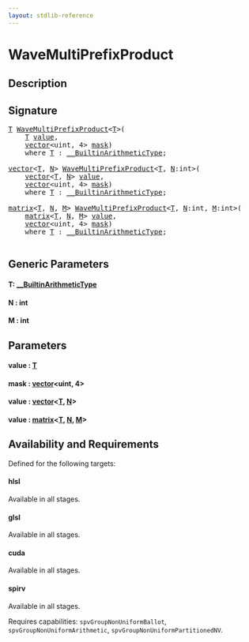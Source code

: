 ```yaml
---
layout: stdlib-reference
---
```


# WaveMultiPrefixProduct

## Description





## Signature 

<pre>
<a href="wavemultiprefixproduct-049f#typeparam-T" class="code_type">T</a> <a href="wavemultiprefixproduct-049f">WaveMultiPrefixProduct</a>&lt;<a href="wavemultiprefixproduct-049f#typeparam-T" class="code_type">T</a>&gt;(
    <a href="wavemultiprefixproduct-049f#typeparam-T" class="code_type">T</a> <a href="wavemultiprefixproduct-049f#decl-value" class="code_param">value</a>,
    <a href="../types/vector/index" class="code_type">vector</a>&lt;<span class="code_keyword">uint</span>, 4&gt; <a href="wavemultiprefixproduct-049f#decl-mask" class="code_param">mask</a>)
    <span class='code_keyword'>where</span> <a href="wavemultiprefixproduct-049f#typeparam-T" class="code_type">T</a> : <a href="../interfaces/0_builtinarithmetictype-029j/index" class="code_type">__BuiltinArithmeticType</a>;

<a href="../types/vector/index" class="code_type">vector</a>&lt;<a href="wavemultiprefixproduct-049f#typeparam-T" class="code_type">T</a>, <a href="wavemultiprefixproduct-049f#decl-N" class="code_var">N</a>&gt; <a href="wavemultiprefixproduct-049f">WaveMultiPrefixProduct</a>&lt;<a href="wavemultiprefixproduct-049f#typeparam-T" class="code_type">T</a>, <a href="wavemultiprefixproduct-049f#decl-N" class="code_var">N</a>:<span class="code_keyword">int</span>&gt;(
    <a href="../types/vector/index" class="code_type">vector</a>&lt;<a href="wavemultiprefixproduct-049f#typeparam-T" class="code_type">T</a>, <a href="wavemultiprefixproduct-049f#decl-N" class="code_var">N</a>&gt; <a href="wavemultiprefixproduct-049f#decl-value" class="code_param">value</a>,
    <a href="../types/vector/index" class="code_type">vector</a>&lt;<span class="code_keyword">uint</span>, 4&gt; <a href="wavemultiprefixproduct-049f#decl-mask" class="code_param">mask</a>)
    <span class='code_keyword'>where</span> <a href="wavemultiprefixproduct-049f#typeparam-T" class="code_type">T</a> : <a href="../interfaces/0_builtinarithmetictype-029j/index" class="code_type">__BuiltinArithmeticType</a>;

<a href="../types/matrix/index" class="code_type">matrix</a>&lt;<a href="wavemultiprefixproduct-049f#typeparam-T" class="code_type">T</a>, <a href="wavemultiprefixproduct-049f#decl-N" class="code_var">N</a>, <a href="wavemultiprefixproduct-049f#decl-M" class="code_var">M</a>&gt; <a href="wavemultiprefixproduct-049f">WaveMultiPrefixProduct</a>&lt;<a href="wavemultiprefixproduct-049f#typeparam-T" class="code_type">T</a>, <a href="wavemultiprefixproduct-049f#decl-N" class="code_var">N</a>:<span class="code_keyword">int</span>, <a href="wavemultiprefixproduct-049f#decl-M" class="code_var">M</a>:<span class="code_keyword">int</span>&gt;(
    <a href="../types/matrix/index" class="code_type">matrix</a>&lt;<a href="wavemultiprefixproduct-049f#typeparam-T" class="code_type">T</a>, <a href="wavemultiprefixproduct-049f#decl-N" class="code_var">N</a>, <a href="wavemultiprefixproduct-049f#decl-M" class="code_var">M</a>&gt; <a href="wavemultiprefixproduct-049f#decl-value" class="code_param">value</a>,
    <a href="../types/vector/index" class="code_type">vector</a>&lt;<span class="code_keyword">uint</span>, 4&gt; <a href="wavemultiprefixproduct-049f#decl-mask" class="code_param">mask</a>)
    <span class='code_keyword'>where</span> <a href="wavemultiprefixproduct-049f#typeparam-T" class="code_type">T</a> : <a href="../interfaces/0_builtinarithmetictype-029j/index" class="code_type">__BuiltinArithmeticType</a>;

</pre>

## Generic Parameters

####  <a id="typeparam-T"></a>T: [\_\_BuiltinArithmeticType](../interfaces/0_builtinarithmetictype-029j/index)
####  <a id="decl-N"></a>N  : int
####  <a id="decl-M"></a>M  : int

## Parameters

####  <a id="decl-value"></a>value  : [T](wavemultiprefixproduct-049f#typeparam-T)
####  <a id="decl-mask"></a>mask  : [vector](../types/vector/index)\<uint, 4\>
####  <a id="decl-value"></a>value  : [vector](../types/vector/index)\<[T](../types/vector/index#typeparam-T), [N](../types/vector/index#decl-N)\>
####  <a id="decl-value"></a>value  : [matrix](../types/matrix/index)\<[T](), [N](../types/matrix/index#decl-N), [M](../types/matrix/index#decl-M)\>

## Availability and Requirements

Defined for the following targets:

#### hlsl
Available in all stages.

#### glsl
Available in all stages.

#### cuda
Available in all stages.

#### spirv
Available in all stages.

Requires capabilities: `spvGroupNonUniformBallot`, `spvGroupNonUniformArithmetic`, `spvGroupNonUniformPartitionedNV`.


